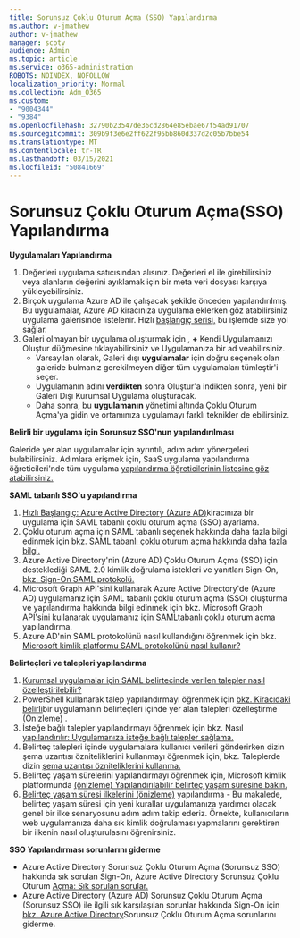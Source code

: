 ```yaml
---
title: Sorunsuz Çoklu Oturum Açma (SSO) Yapılandırma
ms.author: v-jmathew
author: v-jmathew
manager: scotv
audience: Admin
ms.topic: article
ms.service: o365-administration
ROBOTS: NOINDEX, NOFOLLOW
localization_priority: Normal
ms.collection: Adm_O365
ms.custom:
- "9004344"
- "9384"
ms.openlocfilehash: 32790b23547de36cd2864e85ebae67f54ad91707
ms.sourcegitcommit: 309b9f3e6e2ff622f95bb860d337d2c05b7bbe54
ms.translationtype: MT
ms.contentlocale: tr-TR
ms.lasthandoff: 03/15/2021
ms.locfileid: "50841669"
---
```

# <a name="configure-seamless-single-sign-on-sso"></a>Sorunsuz Çoklu Oturum Açma(SSO) Yapılandırma

**Uygulamaları Yapılandırma**

1. Değerleri uygulama satıcısından alısınız. Değerleri el ile girebilirsiniz veya alanların değerini ayıklamak için bir meta veri dosyası karşıya yükleyebilirsiniz.
2. Birçok uygulama Azure AD ile çalışacak şekilde önceden yapılandırılmış. Bu uygulamalar, Azure AD kiracınıza uygulama eklerken göz atabilirsiniz uygulama galerisinde listelenir. Hızlı [başlangıç serisi,](https://docs.microsoft.com/azure/active-directory/manage-apps/add-application-portal-configure) bu işlemde size yol sağlar.
3. Galeri olmayan bir uygulama oluşturmak için , **+** Kendi Uygulamanızı Oluştur düğmesine tıklayabilirsiniz ve Uygulamanıza bir ad veabilirsiniz.
    - Varsayılan olarak, Galeri dışı **uygulamalar** için doğru seçenek olan galeride bulmanız gerekilmeyen diğer tüm uygulamaları tümleştir'i seçer.
    - Uygulamanın adını **verdikten** sonra Oluştur'a indikten sonra, yeni bir Galeri Dışı Kurumsal Uygulama oluşturacak.
    - Daha sonra, bu **uygulamanın** yönetimi  altında Çoklu Oturum Açma'ya gidin ve ortamınıza uygulamayı farklı teknikler de ebilirsiniz.

**Belirli bir uygulama için Sorunsuz SSO'nun yapılandırılması**

Galeride yer alan uygulamalar için ayrıntılı, adım adım yönergeleri bulabilirsiniz. Adımlara erişmek için, SaaS uygulama yapılandırma öğreticileri'nde tüm uygulama [yapılandırma öğreticilerinin listesine göz atabilirsiniz.](https://docs.microsoft.com/azure/active-directory/saas-apps/tutorial-list)

**SAML tabanlı SSO'u yapılandırma**

1. [Hızlı Başlangıç: Azure Active Directory (Azure AD)](https://docs.microsoft.com/azure/active-directory/manage-apps/add-application-portal-setup-sso)kiracınıza bir uygulama için SAML tabanlı çoklu oturum açma (SSO) ayarlama.
2. Çoklu oturum açma için SAML tabanlı seçenek hakkında daha fazla bilgi edinmek için bkz. [SAML tabanlı çoklu oturum açma hakkında daha fazla bilgi.](https://docs.microsoft.com/azure/active-directory/manage-apps/configure-saml-single-sign-on)
3. Azure Active Directory'nin (Azure AD) Çoklu Oturum Açma (SSO) için desteklediği SAML 2.0 kimlik doğrulama istekleri ve yanıtları Sign-On, [bkz. Sign-On SAML protokolü.](https://docs.microsoft.com/azure/active-directory/develop/single-sign-on-saml-protocol)
4. Microsoft Graph API'sini kullanarak Azure Active Directory'de (Azure AD) uygulamanız için SAML tabanlı çoklu oturum açma (SSO) oluşturma ve yapılandırma hakkında bilgi edinmek için bkz. Microsoft Graph API'sini kullanarak uygulamanız için [SAML](https://docs.microsoft.com/graph/application-saml-sso-configure-api)tabanlı çoklu oturum açma yapılandırma.
5. Azure AD'nin SAML protokolünü nasıl kullandığını öğrenmek için bkz. [Microsoft kimlik platformu SAML protokolünü nasıl kullanır?](https://docs.microsoft.com/azure/active-directory/develop/active-directory-saml-protocol-reference)

**Belirteçleri ve talepleri yapılandırma**

1. [Kurumsal uygulamalar için SAML belirtecinde verilen talepler nasıl özelleştirilebilir?](https://docs.microsoft.com/azure/active-directory/develop/active-directory-saml-claims-customization)
2. PowerShell kullanarak talep yapılandırmayı öğrenmek için [bkz. Kiracıdaki belirli](https://docs.microsoft.com/azure/active-directory/develop/active-directory-claims-mapping)bir uygulamanın belirteçleri içinde yer alan talepleri özelleştirme (Önizleme) .
3. İsteğe bağlı talepler yapılandırmayı öğrenmek için bkz. Nasıl [yapılandırılır: Uygulamanıza isteğe bağlı talepler sağlama.](https://docs.microsoft.com/azure/active-directory/develop/active-directory-optional-claims)
4. Belirteç talepleri içinde uygulamalara kullanıcı verileri gönderirken dizin şema uzantısı özniteliklerini kullanmayı öğrenmek için, bkz. Taleplerde dizin [şema uzantısı özniteliklerini kullanma.](https://docs.microsoft.com/azure/active-directory/develop/active-directory-schema-extensions)
5. Belirteç yaşam sürelerini yapılandırmayı öğrenmek için, Microsoft kimlik platformunda [(önizleme) Yapılandırılabilir belirteç yaşam süresine bakın.](https://docs.microsoft.com/azure/active-directory/develop/active-directory-configurable-token-lifetimes)
6. [Belirteç yaşam süresi ilkelerini (önizleme)](https://docs.microsoft.com/azure/active-directory/develop/configure-token-lifetimes) yapılandırma - Bu makalede, belirteç yaşam süresi için yeni kurallar uygulamanıza yardımcı olacak genel bir ilke senaryosunu adım adım takip ederiz. Örnekte, kullanıcıların web uygulamanıza daha sık kimlik doğrulaması yapmalarını gerektiren bir ilkenin nasıl oluşturulasını öğrenirsiniz.

**SSO Yapılandırması sorunlarını giderme**

- Azure Active Directory Sorunsuz Çoklu Oturum Açma (Sorunsuz SSO) hakkında sık sorulan Sign-On, Azure Active Directory Sorunsuz Çoklu Oturum [Açma: Sık sorulan sorular.](https://docs.microsoft.com/azure/active-directory/hybrid/how-to-connect-sso-faq)
- Azure Active Directory (Azure AD) Sorunsuz Çoklu Oturum Açma (Sorunsuz SSO) ile ilgili sık karşılaşılan sorunlar hakkında Sign-On için [bkz. Azure Active Directory](https://docs.microsoft.com/azure/active-directory/hybrid/tshoot-connect-sso)Sorunsuz Çoklu Oturum Açma sorunlarını giderme.
